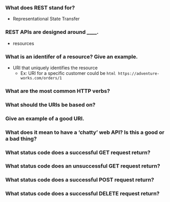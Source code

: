 ### What does REST stand for?
- Representational State Transfer
### REST APIs are designed around ____.
- resources
### What is an identifer of a resource? Give an example.
- URI that uniquely identifies the resource
  - Ex: URI for a specific customer could be ```html https://adventure-works.com/orders/1``` 
### What are the most common HTTP verbs?
### What should the URIs be based on?
### Give an example of a good URI.
### What does it mean to have a ‘chatty’ web API? Is this a good or a bad thing?
### What status code does a successful GET request return?
### What status code does an unsuccessful GET request return?
### What status code does a successful POST request return?
### What status code does a successful DELETE request return?
